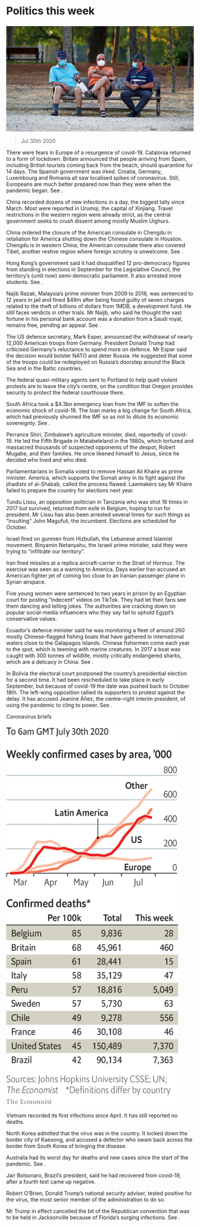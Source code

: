 ###### 

# Politics this week 

#####  

![image](images/20200801_WWP001_0.jpg) 

> Jul 30th 2020 

There were fears in Europe of a resurgence of covid-19. Catalonia returned to a form of lockdown. Britain announced that people arriving from Spain, including British tourists coming back from the beach, should quarantine for 14 days. The Spanish government was irked. Croatia, Germany, Luxembourg and Romania all saw localised spikes of coronavirus. Still, Europeans are much better prepared now than they were when the pandemic began. See .

China recorded dozens of new infections in a day, the biggest tally since March. Most were reported in Urumqi, the capital of Xinjiang. Travel restrictions in the western region were already strict, as the central government seeks to crush dissent among mostly Muslim Uighurs.


China ordered the closure of the American consulate in Chengdu in retaliation for America shutting down the Chinese consulate in Houston. Chengdu is in western China; the American consulate there also covered Tibet, another restive region where foreign scrutiny is unwelcome. See .

Hong Kong’s government said it had disqualified 12 pro-democracy figures from standing in elections in September for the Legislative Council, the territory’s (until now) semi-democratic parliament. It also arrested more students. See .

Najib Razak, Malaysia’s prime minister from 2009 to 2018, was sentenced to 12 years in jail and fined $49m after being found guilty of seven charges related to the theft of billions of dollars from 1MDB, a development fund. He still faces verdicts in other trials. Mr Naijb, who said he thought the vast fortune in his personal bank account was a donation from a Saudi royal, remains free, pending an appeal. See .

The US defence secretary, Mark Esper, announced the withdrawal of nearly 12,000 American troops from Germany. President Donald Trump had criticised Germany’s reluctance to spend more on defence. Mr Esper said the decision would bolster NATO and deter Russia. He suggested that some of the troops could be redeployed on Russia’s doorstep around the Black Sea and in the Baltic countries.

The federal quasi-military agents sent to Portland to help quell violent protests are to leave the city’s centre, on the condition that Oregon provides security to protect the federal courthouse there.

South Africa took a $4.3bn emergency loan from the IMF to soften the economic shock of covid-19. The loan marks a big change for South Africa, which had previously shunned the IMF so as not to dilute its economic sovereignty. See .

Perrance Shiri, Zimbabwe’s agriculture minister, died, reportedly of covid-19. He led the Fifth Brigade in Matabeleland in the 1980s, which tortured and massacred thousands of suspected opponents of the despot, Robert Mugabe, and their families. He once likened himself to Jesus, since he decided who lived and who died.

Parliamentarians in Somalia voted to remove Hassan Ali Khaire as prime minister. America, which supports the Somali army in its fight against the jihadists of al-Shabab, called the process flawed. Lawmakers say Mr Khaire failed to prepare the country for elections next year.

Tundu Lissu, an opposition politician in Tanzania who was shot 16 times in 2017 but survived, returned from exile in Belgium, hoping to run for president. Mr Lissu has also been arrested several times for such things as “insulting” John Magufuli, the incumbent. Elections are scheduled for October.

Israel fired on gunmen from Hizbullah, the Lebanese armed Islamist movement. Binyamin Netanyahu, the Israeli prime minister, said they were trying to “infiltrate our territory”.

Iran fired missiles at a replica aircraft-carrier in the Strait of Hormuz. The exercise was seen as a warning to America. Days earlier Iran accused an American fighter jet of coming too close to an Iranian passenger plane in Syrian airspace.

Five young women were sentenced to two years in prison by an Egyptian court for posting “indecent” videos on TikTok. They had let their fans see them dancing and telling jokes. The authorities are cracking down on popular social-media influencers who they say fail to uphold Egypt’s conservative values.

Ecuador’s defence minister said he was monitoring a fleet of around 260 mostly Chinese-flagged fishing boats that have gathered in international waters close to the Galapagos Islands. Chinese fishermen come each year to the spot, which is teeming with marine creatures. In 2017 a boat was caught with 300 tonnes of wildlife, mostly critically endangered sharks, which are a delicacy in China. See .

In Bolivia the electoral court postponed the country’s presidential election for a second time. It had been rescheduled to take place in early September, but because of covid-19 the date was pushed back to October 18th. The left-wing opposition rallied its supporters to protest against the delay. It has accused Jeanine Áñez, the centre-right interim president, of using the pandemic to cling to power. See .

Coronavirus briefs

![image](images/20200801_WWC020.png) 


Vietnam recorded its first infections since April. It has still reported no deaths.

North Korea admitted that the virus was in the country. It locked down the border city of Kaesong, and accused a defector who swam back across the border from South Korea of bringing the disease.

Australia had its worst day for deaths and new cases since the start of the pandemic. See .

Jair Bolsonaro, Brazil’s president, said he had recovered from covid-19, after a fourth test came up negative.

Robert O’Brien, Donald Trump’s national security adviser, tested positive for the virus, the most senior member of the administration to do so.

Mr Trump in effect cancelled the bit of the Republican convention that was to be held in Jacksonville because of Florida’s surging infections. See .

